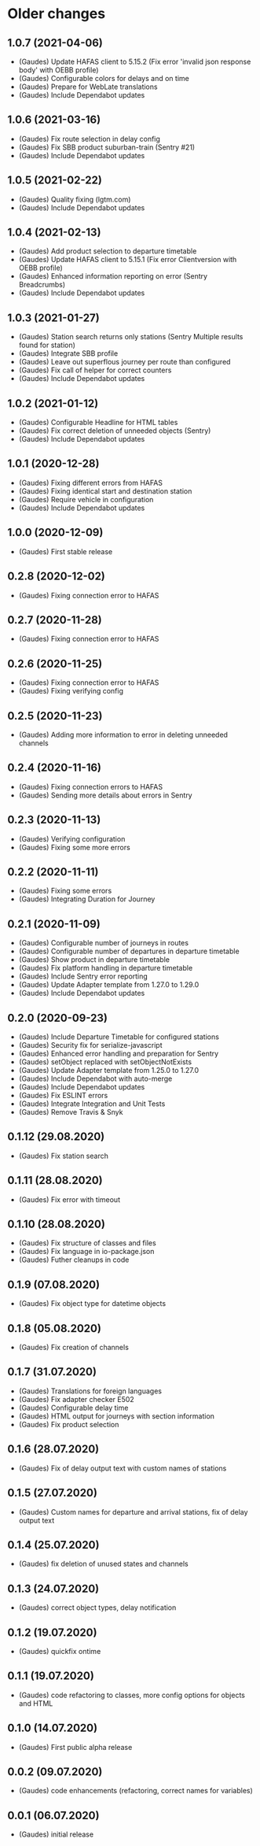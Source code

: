 # Older changes
## 1.0.7 (2021-04-06)
* (Gaudes) Update HAFAS client to 5.15.2 (Fix error 'invalid json response body' with OEBB profile)
* (Gaudes) Configurable colors for delays and on time
* (Gaudes) Prepare for WebLate translations
* (Gaudes) Include Dependabot updates

## 1.0.6 (2021-03-16)
* (Gaudes) Fix route selection in delay config
* (Gaudes) Fix SBB product suburban-train (Sentry #21)
* (Gaudes) Include Dependabot updates

## 1.0.5 (2021-02-22)
* (Gaudes) Quality fixing (lgtm.com)
* (Gaudes) Include Dependabot updates

## 1.0.4 (2021-02-13)
* (Gaudes) Add product selection to departure timetable
* (Gaudes) Update HAFAS client to 5.15.1 (Fix error Clientversion with OEBB profile)
* (Gaudes) Enhanced information reporting on error (Sentry Breadcrumbs)
* (Gaudes) Include Dependabot updates

## 1.0.3 (2021-01-27)
* (Gaudes) Station search returns only stations (Sentry Multiple results found for station)
* (Gaudes) Integrate SBB profile
* (Gaudes) Leave out superflous journey per route than configured
* (Gaudes) Fix call of helper for correct counters
* (Gaudes) Include Dependabot updates

## 1.0.2 (2021-01-12)
* (Gaudes) Configurable Headline for HTML tables
* (Gaudes) Fix correct deletion of unneeded objects (Sentry)
* (Gaudes) Include Dependabot updates

## 1.0.1 (2020-12-28)
* (Gaudes) Fixing different errors from HAFAS
* (Gaudes) Fixing identical start and destination station
* (Gaudes) Require vehicle in configuration
* (Gaudes) Include Dependabot updates

## 1.0.0 (2020-12-09)
* (Gaudes) First stable release

## 0.2.8 (2020-12-02)
* (Gaudes) Fixing connection error to HAFAS

## 0.2.7 (2020-11-28)
* (Gaudes) Fixing connection error to HAFAS

## 0.2.6 (2020-11-25)
* (Gaudes) Fixing connection error to HAFAS
* (Gaudes) Fixing verifying config

## 0.2.5 (2020-11-23)
* (Gaudes) Adding more information to error in deleting unneeded channels

## 0.2.4 (2020-11-16)
* (Gaudes) Fixing connection errors to HAFAS
* (Gaudes) Sending more details about errors in Sentry

## 0.2.3 (2020-11-13)
* (Gaudes) Verifying configuration
* (Gaudes) Fixing some more errors

## 0.2.2 (2020-11-11)
* (Gaudes) Fixing some errors
* (Gaudes) Integrating Duration for Journey

## 0.2.1 (2020-11-09)
* (Gaudes) Configurable number of journeys in routes
* (Gaudes) Configurable number of departures in departure timetable
* (Gaudes) Show product in departure timetable
* (Gaudes) Fix platform handling in departure timetable
* (Gaudes) Include Sentry error reporting
* (Gaudes) Update Adapter template from 1.27.0 to 1.29.0
* (Gaudes) Include Dependabot updates

## 0.2.0 (2020-09-23)
* (Gaudes) Include Departure Timetable for configured stations
* (Gaudes) Security fix for serialize-javascript
* (Gaudes) Enhanced error handling and preparation for Sentry
* (Gaudes) setObject replaced with setObjectNotExists
* (Gaudes) Update Adapter template from 1.25.0 to 1.27.0
* (Gaudes) Include Dependabot with auto-merge
* (Gaudes) Include Dependabot updates
* (Gaudes) Fix ESLINT errors
* (Gaudes) Integrate Integration and Unit Tests
* (Gaudes) Remove Travis & Snyk

## 0.1.12 (29.08.2020)
* (Gaudes) Fix station search

## 0.1.11 (28.08.2020)
* (Gaudes) Fix error with timeout

## 0.1.10 (28.08.2020)
* (Gaudes) Fix structure of classes and files
* (Gaudes) Fix language in io-package.json
* (Gaudes) Futher cleanups in code

## 0.1.9 (07.08.2020)
* (Gaudes) Fix object type for datetime objects

## 0.1.8 (05.08.2020)
* (Gaudes) Fix creation of channels

## 0.1.7 (31.07.2020)
* (Gaudes) Translations for foreign languages
* (Gaudes) Fix adapter checker E502
* (Gaudes) Configurable delay time
* (Gaudes) HTML output for journeys with section information
* (Gaudes) Fix product selection

## 0.1.6 (28.07.2020)
* (Gaudes) Fix of delay output text with custom names of stations

## 0.1.5 (27.07.2020)
* (Gaudes) Custom names for departure and arrival stations, fix of delay output text

## 0.1.4 (25.07.2020)
* (Gaudes) fix deletion of unused states and channels

## 0.1.3 (24.07.2020)
* (Gaudes) correct object types, delay notification

## 0.1.2 (19.07.2020)
* (Gaudes) quickfix ontime

## 0.1.1 (19.07.2020)
* (Gaudes) code refactoring to classes, more config options for objects and HTML

## 0.1.0 (14.07.2020)
* (Gaudes) First public alpha release

## 0.0.2 (09.07.2020)
* (Gaudes) code enhancements (refactoring, correct names for variables)

## 0.0.1 (06.07.2020)
* (Gaudes) initial release

